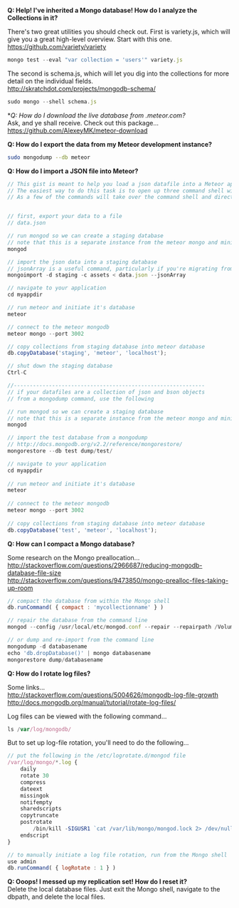 **Q:  Help! I've inherited a Mongo database!  How do I analyze the Collections in it?**  

There's two great utilities you should check out.  First is variety.js, which will give you a great high-level overview.  Start with this one.  
https://github.com/variety/variety
````js
mongo test --eval "var collection = 'users'" variety.js
````

The second is schema.js, which will let you dig into the collections for more detail on the individual fields.  
http://skratchdot.com/projects/mongodb-schema/

````js
sudo mongo --shell schema.js 
````


**Q:  How do I download the live database from *.meteor.com?**  
Ask, and ye shall receive.  Check out this package...  
https://github.com/AlexeyMK/meteor-download  

**Q:  How do I export the data from my Meteor development instance?**  

````sh
sudo mongodump --db meteor
````


**Q:  How do I import a JSON file into Meteor?**   

````js
// This gist is meant to help you load a json datafile into a Meteor application.  More specifically, it's useful to migrate or bootstrap a Mongo datacollection.
// The easiest way to do this task is to open up three command shell windows.  
// As a few of the commands will take over the command shell and direct their output to stdout.  


// first, export your data to a file
// data.json

// run mongod so we can create a staging database
// note that this is a separate instance from the meteor mongo and minimongo instances
mongod

// import the json data into a staging database
// jsonArray is a useful command, particularly if you're migrating from SQL
mongoimport -d staging -c assets < data.json --jsonArray

// navigate to your application
cd myappdir

// run meteor and initiate it's database
meteor

// connect to the meteor mongodb
meteor mongo --port 3002

// copy collections from staging database into meteor database
db.copyDatabase('staging', 'meteor', 'localhost');

// shut down the staging database
Ctrl-C

//------------------------------------------------------------
// if your datafiles are a collection of json and bson objects 
// from a mongodump command, use the following

// run mongod so we can create a staging database
// note that this is a separate instance from the meteor mongo and minimongo instances
mongod

// import the test database from a mongodump
// http://docs.mongodb.org/v2.2/reference/mongorestore/
mongorestore --db test dump/test/

// navigate to your application
cd myappdir
 
// run meteor and initiate it's database
meteor
 
// connect to the meteor mongodb
meteor mongo --port 3002
 
// copy collections from staging database into meteor database
db.copyDatabase('test', 'meteor', 'localhost');
````

**Q:  How can I compact a Mongo database?**  

Some research on the Mongo preallocation...  
http://stackoverflow.com/questions/2966687/reducing-mongodb-database-file-size  
http://stackoverflow.com/questions/9473850/mongo-prealloc-files-taking-up-room   

````js
// compact the database from within the Mongo shell
db.runCommand( { compact : 'mycollectionname' } )

// repair the database from the command line
mongod --config /usr/local/etc/mongod.conf --repair --repairpath /Volumes/X/mongo_repair --nojournal

// or dump and re-import from the command line
mongodump -d databasename
echo 'db.dropDatabase()' | mongo databasename
mongorestore dump/databasename
````

**Q:  How do I rotate log files?**  

Some links...  
http://stackoverflow.com/questions/5004626/mongodb-log-file-growth  
http://docs.mongodb.org/manual/tutorial/rotate-log-files/  

Log files can be viewed with the following command...
````js
ls /var/log/mongodb/
````

But to set up log-file rotation, you'll need to do the following...  
````js
// put the following in the /etc/logrotate.d/mongod file
/var/log/mongo/*.log {
    daily
    rotate 30
    compress
    dateext
    missingok
    notifempty
    sharedscripts
    copytruncate
    postrotate
        /bin/kill -SIGUSR1 `cat /var/lib/mongo/mongod.lock 2> /dev/null` 2> /dev/null || true
    endscript
}

// to manually initiate a log file rotation, run from the Mongo shell
use admin
db.runCommand( { logRotate : 1 } )
````

**Q:  Ooops!  I messed up my replication set!  How do I reset it?**  
Delete the local database files.  Just exit the Mongo shell, navigate to the dbpath, and delete the local files.   

